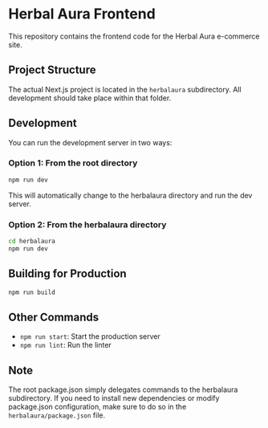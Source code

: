 # Herbal Aura Frontend

This repository contains the frontend code for the Herbal Aura e-commerce site.

## Project Structure

The actual Next.js project is located in the `herbalaura` subdirectory. All development should take place within that folder.

## Development

You can run the development server in two ways:

### Option 1: From the root directory

```bash
npm run dev
```

This will automatically change to the herbalaura directory and run the dev server.

### Option 2: From the herbalaura directory

```bash
cd herbalaura
npm run dev
```

## Building for Production

```bash
npm run build
```

## Other Commands

- `npm run start`: Start the production server
- `npm run lint`: Run the linter

## Note

The root package.json simply delegates commands to the herbalaura subdirectory. If you need to install new dependencies or modify package.json configuration, make sure to do so in the `herbalaura/package.json` file. 